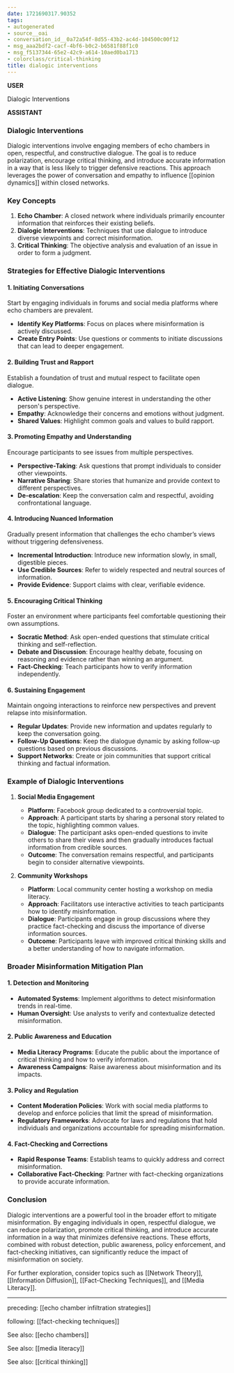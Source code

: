 ```yaml
---
date: 1721690317.90352
tags:
- autogenerated
- source__oai
- conversation_id__0a72a54f-8d55-43b2-ac4d-104500c00f12
- msg_aaa2bdf2-cacf-4bf6-b0c2-b6581f88f1c0
- msg_f5137344-65e2-42c9-a614-10aed0ba1713
- colorclass/critical-thinking
title: dialogic interventions
---
```


**USER**

Dialogic Interventions


**ASSISTANT**

### Dialogic Interventions

Dialogic interventions involve engaging members of echo chambers in open, respectful, and constructive dialogue. The goal is to reduce polarization, encourage critical thinking, and introduce accurate information in a way that is less likely to trigger defensive reactions. This approach leverages the power of conversation and empathy to influence [[opinion dynamics]] within closed networks.

### Key Concepts

1. **Echo Chamber**: A closed network where individuals primarily encounter information that reinforces their existing beliefs.
2. **Dialogic Interventions**: Techniques that use dialogue to introduce diverse viewpoints and correct misinformation.
3. **Critical Thinking**: The objective analysis and evaluation of an issue in order to form a judgment.

### Strategies for Effective Dialogic Interventions

#### 1. **Initiating Conversations**

Start by engaging individuals in forums and social media platforms where echo chambers are prevalent.

- **Identify Key Platforms**: Focus on places where misinformation is actively discussed.
- **Create Entry Points**: Use questions or comments to initiate discussions that can lead to deeper engagement.

#### 2. **Building Trust and Rapport**

Establish a foundation of trust and mutual respect to facilitate open dialogue.

- **Active Listening**: Show genuine interest in understanding the other person's perspective.
- **Empathy**: Acknowledge their concerns and emotions without judgment.
- **Shared Values**: Highlight common goals and values to build rapport.

#### 3. **Promoting Empathy and Understanding**

Encourage participants to see issues from multiple perspectives.

- **Perspective-Taking**: Ask questions that prompt individuals to consider other viewpoints.
- **Narrative Sharing**: Share stories that humanize and provide context to different perspectives.
- **De-escalation**: Keep the conversation calm and respectful, avoiding confrontational language.

#### 4. **Introducing Nuanced Information**

Gradually present information that challenges the echo chamber’s views without triggering defensiveness.

- **Incremental Introduction**: Introduce new information slowly, in small, digestible pieces.
- **Use Credible Sources**: Refer to widely respected and neutral sources of information.
- **Provide Evidence**: Support claims with clear, verifiable evidence.

#### 5. **Encouraging Critical Thinking**

Foster an environment where participants feel comfortable questioning their own assumptions.

- **Socratic Method**: Ask open-ended questions that stimulate critical thinking and self-reflection.
- **Debate and Discussion**: Encourage healthy debate, focusing on reasoning and evidence rather than winning an argument.
- **Fact-Checking**: Teach participants how to verify information independently.

#### 6. **Sustaining Engagement**

Maintain ongoing interactions to reinforce new perspectives and prevent relapse into misinformation.

- **Regular Updates**: Provide new information and updates regularly to keep the conversation going.
- **Follow-Up Questions**: Keep the dialogue dynamic by asking follow-up questions based on previous discussions.
- **Support Networks**: Create or join communities that support critical thinking and factual information.

### Example of Dialogic Interventions

1. **Social Media Engagement**
   - **Platform**: Facebook group dedicated to a controversial topic.
   - **Approach**: A participant starts by sharing a personal story related to the topic, highlighting common values.
   - **Dialogue**: The participant asks open-ended questions to invite others to share their views and then gradually introduces factual information from credible sources.
   - **Outcome**: The conversation remains respectful, and participants begin to consider alternative viewpoints.

2. **Community Workshops**
   - **Platform**: Local community center hosting a workshop on media literacy.
   - **Approach**: Facilitators use interactive activities to teach participants how to identify misinformation.
   - **Dialogue**: Participants engage in group discussions where they practice fact-checking and discuss the importance of diverse information sources.
   - **Outcome**: Participants leave with improved critical thinking skills and a better understanding of how to navigate information.

### Broader Misinformation Mitigation Plan

#### 1. **Detection and Monitoring**

- **Automated Systems**: Implement algorithms to detect misinformation trends in real-time.
- **Human Oversight**: Use analysts to verify and contextualize detected misinformation.

#### 2. **Public Awareness and Education**

- **Media Literacy Programs**: Educate the public about the importance of critical thinking and how to verify information.
- **Awareness Campaigns**: Raise awareness about misinformation and its impacts.

#### 3. **Policy and Regulation**

- **Content Moderation Policies**: Work with social media platforms to develop and enforce policies that limit the spread of misinformation.
- **Regulatory Frameworks**: Advocate for laws and regulations that hold individuals and organizations accountable for spreading misinformation.

#### 4. **Fact-Checking and Corrections**

- **Rapid Response Teams**: Establish teams to quickly address and correct misinformation.
- **Collaborative Fact-Checking**: Partner with fact-checking organizations to provide accurate information.

### Conclusion

Dialogic interventions are a powerful tool in the broader effort to mitigate misinformation. By engaging individuals in open, respectful dialogue, we can reduce polarization, promote critical thinking, and introduce accurate information in a way that minimizes defensive reactions. These efforts, combined with robust detection, public awareness, policy enforcement, and fact-checking initiatives, can significantly reduce the impact of misinformation on society.

For further exploration, consider topics such as [[Network Theory]], [[Information Diffusion]], [[Fact-Checking Techniques]], and [[Media Literacy]].


---

preceding: [[echo chamber infiltration strategies]]  


following: [[fact-checking techniques]]

See also: [[echo chambers]]


See also: [[media literacy]]


See also: [[critical thinking]]